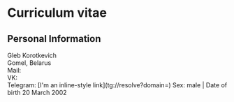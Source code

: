 # Curriculum vitae
## Personal Information
Gleb Korotkevich</br>
Gomel, Belarus</br>
Mail:</br>
VK:</br>
Telegram: [I'm an inline-style link](tg://resolve?domain=<Glebka Korotkevich>)
Sex: male | Date of birth 20 March 2002</br>
